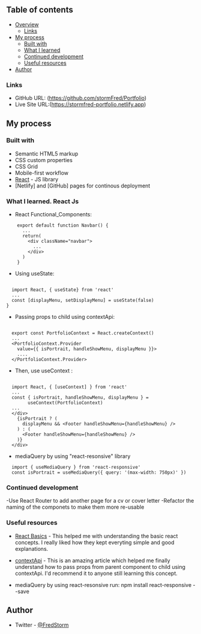 ## Table of contents

- [Overview](#overview)
  - [Links](#links)
- [My process](#my-process)
  - [Built with](#built-with)
  - [What I learned](#what-i-learned)
  - [Continued development](#continued-development)
  - [Useful resources](#useful-resources)
- [Author](#author)

### Links

- GitHub URL: (https://github.com/stormFred/Portfolio)
- Live Site URL:(https://stormfred-portfolio.netlify.app)

## My process

### Built with

- Semantic HTML5 markup
- CSS custom properties
- CSS Grid
- Mobile-first workflow
- [React](https://reactjs.org/) - JS library
- [Netlify] and [GitHub] pages for continous deployment

### What I learned. React Js

- React Functional_Components:

```React js
    export default function Navbar() {
      ...
      return(
        <div className="navbar">
          ...
        </div>
      )
    }
```

- Using useState:

```React js

  import React, { useState} from 'react'
  ...
  const [displayMenu, setDisplayMenu] = useState(false)
}
```

- Passing props to child using contextApi:

```Reactjs

  export const PortfolioContext = React.createContext()
  ...
  <PortfolioContext.Provider
    value={{ isPortrait, handleShowMenu, displayMenu }}>
    ....
  </PortfolioContext.Provider>
```

- Then, use useContext :

```Reactjs

  import React, { [useContext] } from 'react'
  ...
  const { isPortrait, handleShowMenu, displayMenu } =
		useContext(PortfolioContext)
  ...
  </div>
    {isPortrait ? (
      displayMenu && <Footer handleShowMenu={handleShowMenu} />
    ) : (
      <Footer handleShowMenu={handleShowMenu} />
    )}
  </div>
```

- mediaQuery by using "react-resonsive" library

```
  import { useMediaQuery } from 'react-responsive'
  const isPortrait = useMediaQuery({ query: '(max-width: 750px)' })
```

### Continued development

-Use React Router to add another page for a cv or cover letter
-Refactor the naming of the componets to make them more re-usable

### Useful resources

- [React Basics](https://reactjs.org) - This helped me with understanding the basic react concepts. I really liked how they kept everyting simple and good explanations.

- [contextApi](https://medium.com/nerd-for-tech/using-context-api-in-react-with-functional-components-dbc653c7d485) - This is an amazing article which helped me finally understand how to pass props from parent component to child using contextApi. I'd recommend it to anyone still learning this concept.

- mediaQuery by using react-resonsive
  run: npm install react-responsive --save

## Author

- Twitter - [@FredStorm](https://www.twitter.com/stormFred)
